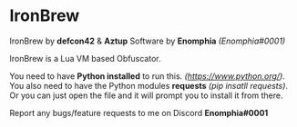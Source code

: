 # IronBrew
IronBrew by **defcon42** & **Aztup**
Software by **Enomphia** *(Enomphia#0001)*

IronBrew is a Lua VM based Obfuscator.

You need to have **Python installed** to run this. *(https://www.python.org/)*.
You also need to have the Python modules **requests** *(pip insatll requests)*.
Or you can just open the file and it will prompt you to install it from there.

Report any bugs/feature requests to me on Discord **Enomphia#0001**
